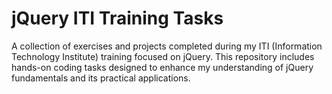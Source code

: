 # jQuery ITI Training Tasks

A collection of exercises and projects completed during my ITI (Information Technology Institute) training focused on jQuery. This repository includes hands-on coding tasks designed to enhance my understanding of jQuery fundamentals and its practical applications.